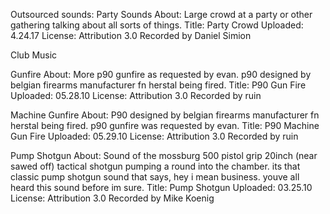 Outsourced sounds: 
Party Sounds 
About: Large crowd at a party or other gathering talking about all sorts of things.
Title: Party Crowd
Uploaded: 4.24.17 
License: Attribution 3.0 
Recorded by Daniel Simion 

Club Music

Gunfire 
About: More p90 gunfire as requested by evan. p90 designed by belgian firearms manufacturer fn herstal being fired. 
Title: P90 Gun Fire
Uploaded: 05.28.10 
License: Attribution 3.0 
Recorded by ruin 

Machine Gunfire 
About: P90 designed by belgian firearms manufacturer fn herstal being fired. p90 gunfire was requested by evan.
Title: P90 Machine Gun Fire
Uploaded: 05.29.10 
License: Attribution 3.0 
Recorded by ruin 

Pump Shotgun
About: Sound of the mossburg 500 pistol grip 20inch (near sawed off) tactical shotgun pumping a round into the chamber. its that classic pump shotgun sound that says, hey i mean business. youve all heard this sound before im sure.
Title: Pump Shotgun
Uploaded: 03.25.10 
License: Attribution 3.0 
Recorded by Mike Koenig 